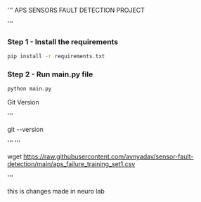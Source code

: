 '''
APS SENSORS FAULT DETECTION PROJECT

'''


### Step 1 - Install the requirements

```bash
pip install -r requirements.txt
```

### Step 2 - Run main.py file

```bash
python main.py
```



Git Version


'''


git --version



'''
'''

wget https://raw.githubusercontent.com/avnyadav/sensor-fault-detection/main/aps_failure_training_set1.csv


'''

this is changes made in neuro lab
